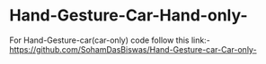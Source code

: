 # Hand-Gesture-Car-Hand-only-

For Hand-Gesture-car(car-only) code follow this link:-
https://github.com/SohamDasBiswas/Hand-Gesture-car-Car-only-
